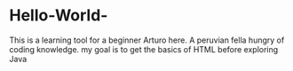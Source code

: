 # Hello-World-
This is a learning tool for a beginner 
Arturo here. A peruvian fella hungry of coding knowledge.  my goal is  to get the basics of HTML before exploring Java 
